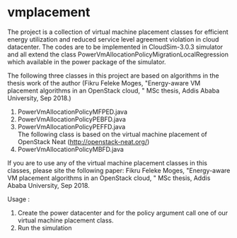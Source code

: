 # vmplacement
The project is a collection of virtual machine placement classes for efficient energy utilization and reduced service level agreement 
violation in cloud datacenter. The codes are to be implemented in CloudSim-3.0.3 simulator and all extend the class
PowerVmAllocationPolicyMigrationLocalRegression which available in the power package of the simulator.

The following three classes in this project are based on algorithms in the thesis work of the author (Fikru Feleke Moges, "Energy-aware  VM placement algorithms in an OpenStack cloud, "  MSc thesis, Addis Ababa University, Sep 2018.)

1. PowerVmAllocationPolicyMFPED.java	
2. PowerVmAllocationPolicyPEBFD.java	
3. PowerVmAllocationPolicyPEFFD.java	
The following class is based on the virtual machine placement of OpenStack Neat (http://openstack-neat.org/)
4. PowerVmAllocationPolicyMBFD.java	


If you are to use any of the virtual machine placement classes in this classes, please site the following paper:
Fikru Feleke Moges, "Energy-aware  VM placement algorithms in an OpenStack cloud, "  MSc thesis, Addis Ababa University, Sep 2018.



Usage : 
1. Create the power datacenter and for the policy argument call one of  our virtual machine placement class.
2. Run the simulation

